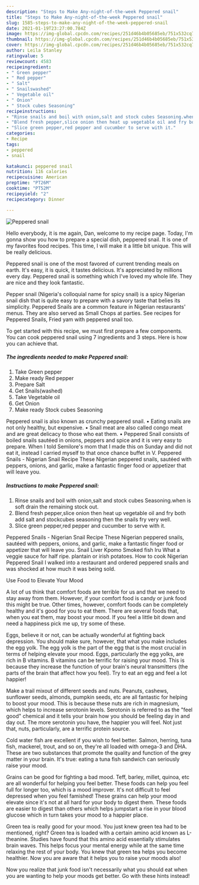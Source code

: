 ```yaml
---
description: "Steps to Make Any-night-of-the-week Peppered snail"
title: "Steps to Make Any-night-of-the-week Peppered snail"
slug: 1585-steps-to-make-any-night-of-the-week-peppered-snail
date: 2021-01-19T23:27:00.784Z
image: https://img-global.cpcdn.com/recipes/251d46b4b05685eb/751x532cq70/peppered-snail-recipe-main-photo.jpg
thumbnail: https://img-global.cpcdn.com/recipes/251d46b4b05685eb/751x532cq70/peppered-snail-recipe-main-photo.jpg
cover: https://img-global.cpcdn.com/recipes/251d46b4b05685eb/751x532cq70/peppered-snail-recipe-main-photo.jpg
author: Leila Stanley
ratingvalue: 5
reviewcount: 4583
recipeingredient:
- " Green pepper"
- " Red pepper"
- " Salt"
- " Snailswashed"
- " Vegetable oil"
- " Onion"
- " Stock cubes Seasoning"
recipeinstructions:
- "Rinse snails and boil with onion,salt and stock cubes Seasoning.when is soft drain the remaining stock out."
- "Blend fresh pepper,slice onion then heat up vegetable oil and fry both add salt and stockcubes seasoning then the snails fry very well."
- "Slice green pepper,red pepper and cucumber to serve with it."
categories:
- Recipe
tags:
- peppered
- snail

katakunci: peppered snail 
nutrition: 116 calories
recipecuisine: American
preptime: "PT26M"
cooktime: "PT52M"
recipeyield: "2"
recipecategory: Dinner

---
```



![Peppered snail](https://img-global.cpcdn.com/recipes/251d46b4b05685eb/751x532cq70/peppered-snail-recipe-main-photo.jpg)

Hello everybody, it is me again, Dan, welcome to my recipe page. Today, I'm gonna show you how to prepare a special dish, peppered snail. It is one of my favorites food recipes. This time, I will make it a little bit unique. This will be really delicious.

Peppered snail is one of the most favored of current trending meals on earth. It's easy, it is quick, it tastes delicious. It's appreciated by millions every day. Peppered snail is something which I've loved my whole life. They are nice and they look fantastic.

Pepper snail (Nigeria&#39;s colloquial name for spicy snail) is a spicy Nigerian snail dish that is quite easy to prepare with a savory taste that belies its simplicity. Peppered Snails are a common feature in Nigerian restaurants&#39; menus. They are also served as Small Chops at parties. See recipes for Peppered Snails, Fried yam with peppered snail too.


To get started with this recipe, we must first prepare a few components. You can cook peppered snail using 7 ingredients and 3 steps. Here is how you can achieve that.

<!--inarticleads1-->

##### The ingredients needed to make Peppered snail:

1. Take  Green pepper
1. Make ready  Red pepper
1. Prepare  Salt
1. Get  Snails(washed)
1. Take  Vegetable oil
1. Get  Onion
1. Make ready  Stock cubes Seasoning


Peppered snail is also known as crunchy peppered snail. • Eating snails are not only healthy, but expensive. • Snail meat are also called congo meat and are great delicacy to those who eat them. • Peppered Snail consists of boiled snails sautéed in onions, peppers and spice and it is very easy to prepare. When I told Semilore&#39;s mom that I made this on Sunday and did not eat it, instead I carried myself to that once chance buffet in V. Peppered Snails - Nigerian Snail Recipe These Nigerian peppered snails, sautéed with peppers, onions, and garlic, make a fantastic finger food or appetizer that will leave you. 

<!--inarticleads2-->

##### Instructions to make Peppered snail:

1. Rinse snails and boil with onion,salt and stock cubes Seasoning.when is soft drain the remaining stock out.
1. Blend fresh pepper,slice onion then heat up vegetable oil and fry both add salt and stockcubes seasoning then the snails fry very well.
1. Slice green pepper,red pepper and cucumber to serve with it.


Peppered Snails - Nigerian Snail Recipe These Nigerian peppered snails, sautéed with peppers, onions, and garlic, make a fantastic finger food or appetizer that will leave you. Snail Liver Kpomo Smoked fish Iru What a veggie sauce for half ripe. plantain or irish potatoes. How to cook Nigerian Peppered Snail I walked into a restaurant and ordered peppered snails and was shocked at how much it was being sold. 

Use Food to Elevate Your Mood


A lot of us think that comfort foods are terrible for us and that we need to stay away from them. However, if your comfort food is candy or junk food this might be true. Other times, however, comfort foods can be completely healthy and it's good for you to eat them. There are several foods that, when you eat them, may boost your mood. If you feel a little bit down and need a happiness pick me up, try some of these.

Eggs, believe it or not, can be actually wonderful at fighting back depression. You should make sure, however, that what you make includes the egg yolk. The egg yolk is the part of the egg that is the most crucial in terms of helping elevate your mood. Eggs, particularly the egg yolks, are rich in B vitamins. B vitamins can be terrific for raising your mood. This is because they increase the function of your brain's neural transmitters (the parts of the brain that affect how you feel). Try to eat an egg and feel a lot happier!

Make a trail mixout of different seeds and nuts. Peanuts, cashews, sunflower seeds, almonds, pumpkin seeds, etc are all fantastic for helping to boost your mood. This is because these nuts are rich in magnesium, which helps to increase serotonin levels. Serotonin is referred to as the "feel good" chemical and it tells your brain how you should be feeling day in and day out. The more serotonin you have, the happier you will feel. Not just that, nuts, particularly, are a terrific protein source.

Cold water fish are excellent if you wish to feel better. Salmon, herring, tuna fish, mackerel, trout, and so on, they're all loaded with omega-3 and DHA. These are two substances that promote the quality and function of the grey matter in your brain. It's true: eating a tuna fish sandwich can seriously raise your mood. 

Grains can be good for fighting a bad mood. Teff, barley, millet, quinoa, etc are all wonderful for helping you feel better. These foods can help you feel full for longer too, which is a mood improver. It's not difficult to feel depressed when you feel famished! These grains can help your mood elevate since it's not at all hard for your body to digest them. These foods are easier to digest than others which helps jumpstart a rise in your blood glucose which in turn takes your mood to a happier place.

Green tea is really good for your mood. You just knew green tea had to be mentioned, right? Green tea is loaded with a certain amino acid known as L-theanine. Studies have found that this amino acid essentially stimulates brain waves. This helps focus your mental energy while at the same time relaxing the rest of your body. You knew that green tea helps you become healthier. Now you are aware that it helps you to raise your moods also!

Now you realize that junk food isn't necessarily what you should eat when you are wanting to help your moods get better. Go  with  these hints  instead!

